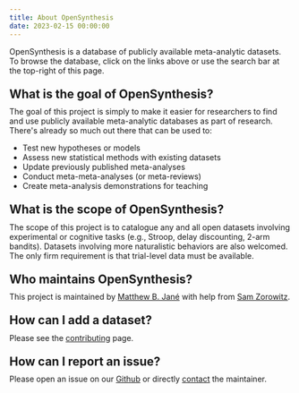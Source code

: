 ```yaml
---
title: About OpenSynthesis
date: 2023-02-15 00:00:00
---
```


OpenSynthesis is a database of publicly available meta-analytic datasets. To browse the database, click on the links above or use the search bar at the top-right of this page.

<h2 style="margin: 1em 0em 0.5em 0em">What is the goal of OpenSynthesis?</h2>
The goal of this project is simply to make it easier for researchers to find and use publicly available meta-analytic databases as part of research. There's already so much out there that can be used to:

- Test new hypotheses or models
- Assess new statistical methods with existing datasets
- Update previously published meta-analyses
- Conduct meta-meta-analyses (or meta-reviews)
- Create meta-analysis demonstrations for teaching

<h2 style="margin: 1em 0em 0.5em 0em">What is the scope of OpenSynthesis?</h2>
The scope of this project is to catalogue any and all open datasets involving experimental or cognitive tasks (e.g., Stroop, delay discounting, 2-arm bandits). Datasets involving more naturalistic behaviors are also welcomed. The only firm requirement is that trial-level data must be available.

<h2 style="margin: 1em 0em 0.5em 0em">Who maintains OpenSynthesis?</h2>
This project is maintained by <a href="https://matthewbjane.github.io" target="_blank">Matthew B. Jané</a> with help from <a href="https://szorowi1.github.io" target="_blank">Sam Zorowitz</a>.

<h2 style="margin: 1em 0em 0.5em 0em">How can I add a dataset?</h2>
Please see the <a href="../contribute">contributing</a> page.

<h2 style="margin: 1em 0em 0.5em 0em">How can I report an issue?</h2>
Please open an issue on our <a href="https://www.github.com/matthewbjane/opensynthesis/issues/new" target="_blank">Github</a> or directly <a href="mailto:matthew.jane@uconn.edu">contact</a> the maintainer.
